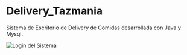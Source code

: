 # Delivery_Tazmania
Sistema de Escritorio de Delivery de Comidas desarrollada con Java y Mysql.

![Login del Sistema](./Capturas/1-Home.JPG)
